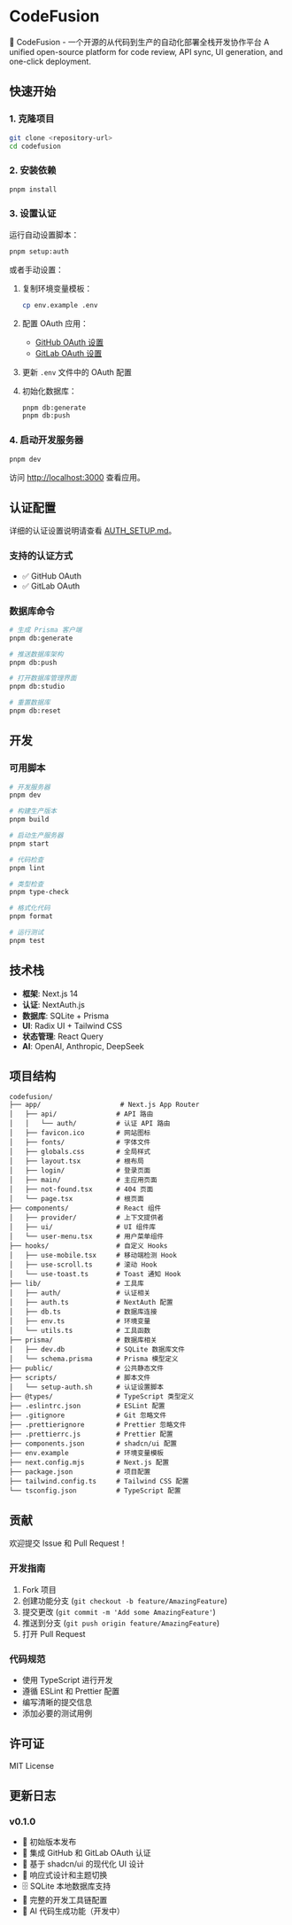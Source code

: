 # CodeFusion

🚀 CodeFusion - 一个开源的从代码到生产的自动化部署全栈开发协作平台
A unified open-source platform for code review, API sync, UI generation, and one-click deployment.

## 快速开始

### 1. 克隆项目

```bash
git clone <repository-url>
cd codefusion
```

### 2. 安装依赖

```bash
pnpm install
```

### 3. 设置认证

运行自动设置脚本：

```bash
pnpm setup:auth
```

或者手动设置：

1. 复制环境变量模板：

   ```bash
   cp env.example .env
   ```

2. 配置 OAuth 应用：

   - [GitHub OAuth 设置](https://github.com/settings/developers)
   - [GitLab OAuth 设置](https://gitlab.com/-/profile/applications)

3. 更新 `.env` 文件中的 OAuth 配置

4. 初始化数据库：
   ```bash
   pnpm db:generate
   pnpm db:push
   ```

### 4. 启动开发服务器

```bash
pnpm dev
```

访问 [http://localhost:3000](http://localhost:3000) 查看应用。

## 认证配置

详细的认证设置说明请查看 [AUTH_SETUP.md](./AUTH_SETUP.md)。

### 支持的认证方式

- ✅ GitHub OAuth
- ✅ GitLab OAuth

### 数据库命令

```bash
# 生成 Prisma 客户端
pnpm db:generate

# 推送数据库架构
pnpm db:push

# 打开数据库管理界面
pnpm db:studio

# 重置数据库
pnpm db:reset
```

## 开发

### 可用脚本

```bash
# 开发服务器
pnpm dev

# 构建生产版本
pnpm build

# 启动生产服务器
pnpm start

# 代码检查
pnpm lint

# 类型检查
pnpm type-check

# 格式化代码
pnpm format

# 运行测试
pnpm test
```

## 技术栈

- **框架**: Next.js 14
- **认证**: NextAuth.js
- **数据库**: SQLite + Prisma
- **UI**: Radix UI + Tailwind CSS
- **状态管理**: React Query
- **AI**: OpenAI, Anthropic, DeepSeek

## 项目结构

```
codefusion/
├── app/                    # Next.js App Router
│   ├── api/               # API 路由
│   │   └── auth/          # 认证 API 路由
│   ├── favicon.ico        # 网站图标
│   ├── fonts/             # 字体文件
│   ├── globals.css        # 全局样式
│   ├── layout.tsx         # 根布局
│   ├── login/             # 登录页面
│   ├── main/              # 主应用页面
│   ├── not-found.tsx      # 404 页面
│   └── page.tsx           # 根页面
├── components/            # React 组件
│   ├── provider/          # 上下文提供者
│   ├── ui/                # UI 组件库
│   └── user-menu.tsx      # 用户菜单组件
├── hooks/                 # 自定义 Hooks
│   ├── use-mobile.tsx     # 移动端检测 Hook
│   ├── use-scroll.ts      # 滚动 Hook
│   └── use-toast.ts       # Toast 通知 Hook
├── lib/                   # 工具库
│   ├── auth/              # 认证相关
│   ├── auth.ts            # NextAuth 配置
│   ├── db.ts              # 数据库连接
│   ├── env.ts             # 环境变量
│   └── utils.ts           # 工具函数
├── prisma/                # 数据库相关
│   ├── dev.db             # SQLite 数据库文件
│   └── schema.prisma      # Prisma 模型定义
├── public/                # 公共静态文件
├── scripts/               # 脚本文件
│   └── setup-auth.sh      # 认证设置脚本
├── @types/                # TypeScript 类型定义
├── .eslintrc.json         # ESLint 配置
├── .gitignore             # Git 忽略文件
├── .prettierignore        # Prettier 忽略文件
├── .prettierrc.js         # Prettier 配置
├── components.json        # shadcn/ui 配置
├── env.example            # 环境变量模板
├── next.config.mjs        # Next.js 配置
├── package.json           # 项目配置
├── tailwind.config.ts     # Tailwind CSS 配置
└── tsconfig.json          # TypeScript 配置
```

## 贡献

欢迎提交 Issue 和 Pull Request！

### 开发指南

1. Fork 项目
2. 创建功能分支 (`git checkout -b feature/AmazingFeature`)
3. 提交更改 (`git commit -m 'Add some AmazingFeature'`)
4. 推送到分支 (`git push origin feature/AmazingFeature`)
5. 打开 Pull Request

### 代码规范

- 使用 TypeScript 进行开发
- 遵循 ESLint 和 Prettier 配置
- 编写清晰的提交信息
- 添加必要的测试用例

## 许可证

MIT License

## 更新日志

### v0.1.0

- 🎉 初始版本发布
- 🔐 集成 GitHub 和 GitLab OAuth 认证
- 🎨 基于 shadcn/ui 的现代化 UI 设计
- 📱 响应式设计和主题切换
- 🗄️ SQLite 本地数据库支持
- 🔧 完整的开发工具链配置
- 🤖 AI 代码生成功能（开发中）
